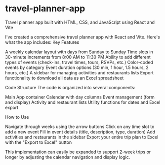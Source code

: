 # travel-planner-app
Travel planner app built with HTML, CSS, and JavaScript using React and Vite

I've created a comprehensive travel planner app with React and Vite. Here's what the app includes:
Key Features

A weekly calendar layout with days from Sunday to Sunday
Time slots in 30-minute increments from 8:00 AM to 11:30 PM
Ability to add different types of events (check-ins, travel times, tours, RSVPs, etc.)
Color-coded events by category
Event duration options (30 min, 1 hour, 1.5 hours, 2 hours, etc.)
A sidebar for managing activities and restaurants lists
Export functionality to download all data as an Excel spreadsheet

Code Structure
The code is organized into several components:

Main App container
Calendar with day columns
Event management (form and display)
Activity and restaurant lists
Utility functions for dates and Excel export

How to Use

Navigate through weeks using the arrow buttons
Click on any time slot to add a new event
Fill in event details (title, description, type, duration)
Add activities and restaurants in the sidebar
Export your entire trip plan to Excel with the "Export to Excel" button

This implementation can easily be expanded to support 2-week trips or longer by adjusting the calendar navigation and display logic.
